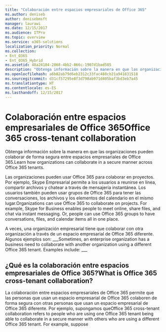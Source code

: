 ```yaml
---
title: "Colaboración entre espacios empresariales de Office 365"
ms.author: deniseb
author: denisebmsft
manager: laurawi
ms.date: 12/15/2017
ms.audience: ITPro
ms.topic: overview
ms.service: o365-solutions
localization_priority: Normal
ms.collection:
- Ent_O365
- Ent_O365_Hybrid
ms.assetid: 48a24184-2868-4bb2-866c-1907d1bad505
description: "Obtenga información sobre la manera en que las organizaciones pueden colaborar de forma segura entre espacios empresariales de Office 365."
ms.openlocfilehash: a6b82ab79d6eb2312c33fac488cb21a941831518
ms.sourcegitcommit: d31cf57295e8f3d798ab971d405baf3bd3eb7a45
ms.translationtype: HT
ms.contentlocale: es-ES
ms.lasthandoff: 12/15/2017
---
```

# <a name="office-365-cross-tenant-collaboration"></a><span data-ttu-id="0c39a-103">Colaboración entre espacios empresariales de Office 365</span><span class="sxs-lookup"><span data-stu-id="0c39a-103">Office 365 cross-tenant collaboration</span></span>

<span data-ttu-id="0c39a-104">Obtenga información sobre la manera en que las organizaciones pueden colaborar de forma segura entre espacios empresariales de Office 365.</span><span class="sxs-lookup"><span data-stu-id="0c39a-104">Learn how organizations can collaborate in a secure manner across Office 365 tenants.</span></span>
  
<span data-ttu-id="0c39a-p101">Las organizaciones pueden usar Office 365 para colaborar en proyectos. Por ejemplo, Skype Empresarial permite a los usuarios a reunirse en línea, compartir archivos y chatear a través de mensajería instantánea. Los usuarios también pueden usar grupos de Office 365 para tener las conversaciones, los archivos y los elementos del calendario en el mismo lugar.</span><span class="sxs-lookup"><span data-stu-id="0c39a-p101">Organizations can use Office 365 to collaborate on projects. For example, Skype for Business enables people to meet online, share files, and chat via instant messaging. Or, people can use Office 365 groups to have conversations, files, and calendar items all in one place.</span></span>
  
<span data-ttu-id="0c39a-p102">A veces, una organización empresarial tiene que colaborar con otra organización a través de un espacio empresarial de Office 365 diferente. Algunos ejemplos son: ___</span><span class="sxs-lookup"><span data-stu-id="0c39a-p102">Sometimes, an enterprise organization has a business need to collaborate with another organization using a different Office 365 tenant. Examples include: ___</span></span>
  
## <a name="what-is-office-365-cross-tenant-collaboration"></a><span data-ttu-id="0c39a-110">¿Qué es la colaboración entre espacios empresariales de Office 365?</span><span class="sxs-lookup"><span data-stu-id="0c39a-110">What is Office 365 cross-tenant collaboration?</span></span>
<span data-ttu-id="0c39a-111"><a name="whatisctc"> </a></span><span class="sxs-lookup"><span data-stu-id="0c39a-111"><a name="whatisctc"> </a></span></span>

<span data-ttu-id="0c39a-p103">La colaboración entre espacios empresariales de Office 365 permite que las personas que usan un espacio empresarial de Office 365 colaboren de forma segura con otras personas que usan un espacio empresarial de Office 365 diferente. Por ejemplo, supongamos que</span><span class="sxs-lookup"><span data-stu-id="0c39a-p103">Office 365 cross-tenant collaboration refers to people who are using one Office 365 tenant being able to collaborate in a secure manner with others who are using a different Office 365 tenant. For example, suppose</span></span> 
  

